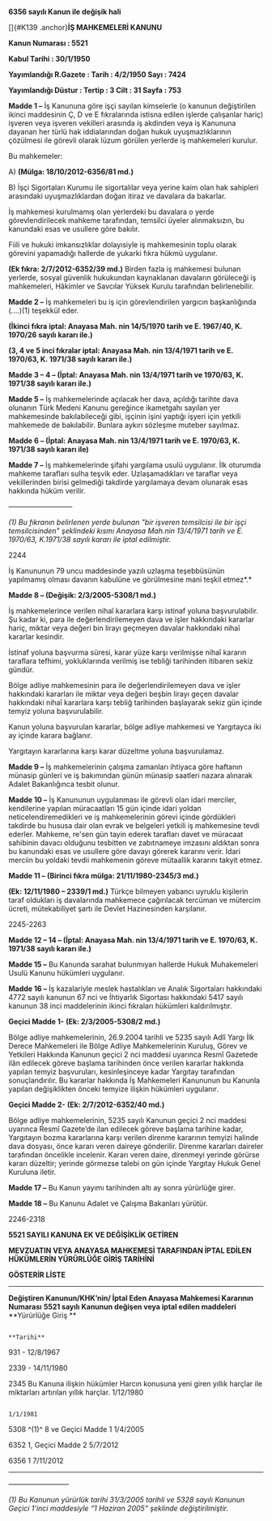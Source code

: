 **6356 sayılı Kanun ile değişik hali**

[]{#K139 .anchor}**İŞ MAHKEMELERİ KANUNU**

**Kanun Numarası : 5521**

**Kabul Tarihi : 30/1/1950**

**Yayımlandığı R.Gazete : Tarih : 4/2/1950 Sayı : 7424**

**Yayımlandığı Düstur : Tertip : 3 Cilt : 31 Sayfa : 753**

**Madde 1 –** İş Kanununa göre işçi sayılan kimselerle (o kanunun
değiştirilen ikinci maddesinin Ç, D ve E fıkralarında istisna edilen
işlerde çalışanlar hariç) işveren veya işveren vekilleri arasında iş
akdinden veya iş Kanununa dayanan her türlü hak iddialarından doğan
hukuk uyuşmazlıklarının çözülmesi ile görevli olarak lüzum görülen
yerlerde iş mahkemeleri kurulur.

Bu mahkemeler:

A\) **(Mülga: 18/10/2012-6356/81 md.)**

B\) İşçi Sigortaları Kurumu ile sigortalılar veya yerine kaim olan hak
sahipleri arasındaki uyuşmazlıklardan doğan itiraz ve davalara da
bakarlar.

İş mahkemesi kurulmamış olan yerlerdeki bu davalara o yerde
görevlendirilecek mahkeme tarafından, temsilci üyeler alınmaksızın, bu
kanundaki esas ve usullere göre bakılır.

Fiili ve hukuki imkansızlıklar dolayısiyle iş mahkemesinin toplu olarak
görevini yapamadığı hallerde de yukarki fıkra hükmü uygulanır.

**(Ek fıkra: 2/7/2012-6352/39 md.)** Birden fazla iş mahkemesi bulunan
yerlerde, sosyal güvenlik hukukundan kaynaklanan davaların görüleceği iş
mahkemeleri, Hâkimler ve Savcılar Yüksek Kurulu tarafından
belirlenebilir.

**Madde 2 –** İş mahkemeleri bu iş için görevlendirilen yargıcın
başkanlığında (....)(1) teşekkül eder.

**(İkinci fıkra iptal: Anayasa Mah. nin 14/5/1970 tarih ve E. 1967/40,
K. 1970/26 sayılı kararı ile.)**

**(3, 4 ve 5 inci fıkralar iptal: Anayasa Mah. nin 13/4/1971 tarih ve E.
1970/63, K. 1971/38 sayılı kararı ile.)**

**Madde 3 – 4 – (İptal: Anayasa Mah. nin 13/4/1971 tarih ve 1970/63, K.
1971/38 sayılı kararı ile.)**

**Madde 5 –** İş mahkemelerinde açılacak her dava, açıldığı tarihte dava
olunanın Türk Medeni Kanunu gereğince ikametgahı sayılan yer
mahkemesinde bakılabileceği gibi, işçinin işini yaptığı işyeri için
yetkili mahkemede de bakılabilir. Bunlara aykırı sözleşme muteber
sayılmaz.

**Madde 6 – (İptal: Anayasa Mah. nin 13/4/1971 tarih ve E. 1970/63, K.
1971/38 sayılı kararı ile)**

**Madde 7 –** İş mahkemelerinde şifahi yargılama usulü uygulanır. İlk
oturumda mahkeme tarafları sulha teşvik eder. Uzlaşamadıkları ve
taraflar veya vekillerinden birisi gelmediği takdirde yargılamaya devam
olunarak esas hakkında hüküm verilir.

—————————

*(1) Bu fıkranın belirlenen yerde bulunan "bir işveren temsilcisi ile
bir işçi temsilcisinden" şeklindeki kısmı Anayasa Mah.nin 13/4/1971
tarih ve E. 1970/63, K.1971/38 sayılı kararı ile iptal edilmiştir.*

2244

İş Kanununun 79 uncu maddesinde yazılı uzlaşma teşebbüsünün yapılmamış
olması davanın kabulüne ve görülmesine mani teşkil etmez*.*

**Madde 8 – (Değişik: 2/3/2005-5308/1 md.)**

İş mahkemelerince verilen nihaî kararlara karşı istinaf yoluna
başvurulabilir. Şu kadar ki, para ile değerlendirilemeyen dava ve işler
hakkındaki kararlar hariç, miktar veya değeri bin lirayı geçmeyen
davalar hakkındaki nihaî kararlar kesindir.

İstinaf yoluna başvurma süresi, karar yüze karşı verilmişse nihaî
kararın taraflara tefhimi, yokluklarında verilmiş ise tebliği tarihinden
itibaren sekiz gündür.

Bölge adliye mahkemesinin para ile değerlendirilemeyen dava ve işler
hakkındaki kararları ile miktar veya değeri beşbin lirayı geçen davalar
hakkındaki nihaî kararlara karşı tebliğ tarihinden başlayarak sekiz gün
içinde temyiz yoluna başvurulabilir.

Kanun yoluna başvurulan kararlar, bölge adliye mahkemesi ve Yargıtayca
iki ay içinde karara bağlanır.

Yargıtayın kararlarına karşı karar düzeltme yoluna başvurulamaz.

**Madde 9 –** İş mahkemelerinin çalışma zamanları ihtiyaca göre haftanın
münasip günleri ve iş bakımından günün münasip saatleri nazara alınarak
Adalet Bakanlığınca tesbit olunur.

**Madde 10 –** İş Kanununun uygulanması ile görevli olan idari merciler,
kendilerine yapılan müracaatları 15 gün içinde idari yoldan
neticelendiremedikleri ve iş mahkemelerinin görevi içinde gördükleri
takdirde bu hususa dair olan evrak ve belgeleri yetkili iş mahkemesine
tevdi ederler. Mahkeme, re'sen gün tayin ederek tarafları davet ve
müracaat sahibinin davacı olduğunu tesbitten ve zabıtnameye imzasını
aldıktan sonra bu kanundaki esas ve usullere göre davayı görerek
kararını verir. İdari merciin bu yoldaki tevdii mahkemenin göreve
mütaallik kararını takyit etmez.

**Madde 11 – (Birinci fıkra mülga: 21/11/1980-2345/3 md.)**

**(Ek: 12/11/1980 – 2339/1 md.)** Türkçe bilmeyen yabancı uyruklu
kişilerin taraf oldukları iş davalarında mahkemece çağırılacak tercüman
ve mütercim ücreti, mütekabiliyet şartı ile Devlet Hazinesinden
karşılanır.

2245-2263

**Madde 12 – 14 – (İptal: Anayasa Mah. nin 13/4/1971 tarih ve E.
1970/63, K. 1971/38 sayılı kararı ile.)**

**Madde 15 –** Bu Kanunda sarahat bulunmıyan hallerde Hukuk Muhakemeleri
Usulü Kanunu hükümleri uygulanır.

**Madde 16 –** İş kazalariyle meslek hastalıkları ve Analık Sigortaları
hakkındaki 4772 sayılı kanunun 67 nci ve İhtiyarlık Sigortası hakkındaki
5417 sayılı kanunun 38 inci maddelerinin ikinci fıkraları hükümleri
kaldırılmıştır.

**Geçici Madde 1-** **(Ek: 2/3/2005-5308/2 md.)**

Bölge adliye mahkemelerinin, 26.9.2004 tarihli ve 5235 sayılı Adlî Yargı
İlk Derece Mahkemeleri ile Bölge Adliye Mahkemelerinin Kuruluş, Görev ve
Yetkileri Hakkında Kanunun geçici 2 nci maddesi uyarınca Resmî Gazetede
ilân edilecek göreve başlama tarihinden önce verilen kararlar hakkında
yapılan temyiz başvuruları, kesinleşinceye kadar Yargıtay tarafından
sonuçlandırılır. Bu kararlar hakkında İş Mahkemeleri Kanununun bu
Kanunla yapılan değişiklikten önceki temyize ilişkin hükümleri
uygulanır.

**Geçici Madde 2-** **(Ek: 2/7/2012-6352/40 md.)**

Bölge adliye mahkemelerinin, 5235 sayılı Kanunun geçici 2 nci maddesi
uyarınca Resmî Gazete’de ilan edilecek göreve başlama tarihine kadar,
Yargıtayın bozma kararlarına karşı verilen direnme kararının temyizi
halinde dava dosyası, önce kararı veren daireye gönderilir. Direnme
kararları daireler tarafından öncelikle incelenir. Kararı veren daire,
direnmeyi yerinde görürse kararı düzeltir; yerinde görmezse talebi on
gün içinde Yargıtay Hukuk Genel Kuruluna iletir.

**Madde 17 –** Bu Kanun yayımı tarihinden altı ay sonra yürürlüğe girer.

**Madde 18 –** Bu Kanunu Adalet ve Çalışma Bakanları yürütür.

2246-2318

**5521 SAYILI KANUNA EK VE DEĞİŞİKLİK GETİREN**

**MEVZUATIN VEYA ANAYASA MAHKEMESİ TARAFINDAN İPTAL EDİLEN HÜKÜMLERİN
YÜRÜRLÜĞE GİRİŞ TARİHİNİ**

**GÖSTERİR LİSTE**

  --------------------------------------------------------------------------------- --------------------------------------------------------------------------------------------------------------- ----------------------
  **Değiştiren Kanunun/KHK’nin/ İptal Eden Anayasa Mahkemesi Kararının Numarası**   **5521 sayılı Kanunun değişen veya iptal edilen maddeleri**                                                     **Yürürlüğe Giriş **
                                                                                                                                                                                                    
                                                                                                                                                                                                    **Tarihi**

  931                                                                               -                                                                                                               12/8/1967

  2339                                                                              -                                                                                                               14/11/1980

  2345                                                                              Bu Kanuna ilişkin hükümler Harcın konusuna yeni giren yıllık harçlar ile miktarları artırılan yıllık harçlar.   1/12/1980
                                                                                                                                                                                                    
                                                                                                                                                                                                    1/1/1981

  5308 ^(1)^                                                                        8 ve Geçici Madde 1                                                                                             1/4/2005

  6352                                                                              1, Geçici Madde 2                                                                                               5/7/2012

  6356                                                                              1                                                                                                               7/11/2012
  --------------------------------------------------------------------------------- --------------------------------------------------------------------------------------------------------------- ----------------------

–––––––––––––––––

*(1) Bu Kanunun yürürlük tarihi 31/3/2005 tarihli ve 5328 sayılı Kanunun
Geçici 1’inci maddesiyle “1 Haziran 2005” şeklinde değiştirilmiştir.*
